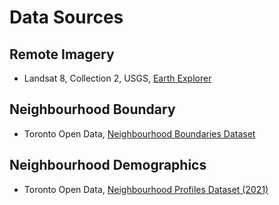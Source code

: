 # Data Sources

## Remote Imagery
- Landsat 8, Collection 2, USGS, [Earth Explorer](https://earthexplorer.usgs.gov/)

## Neighbourhood Boundary
- Toronto Open Data, [Neighbourhood Boundaries Dataset](https://open.toronto.ca/dataset/neighbourhoods/)

## Neighbourhood Demographics
- Toronto Open Data, [Neighbourhood Profiles Dataset (2021)](https://open.toronto.ca/dataset/neighbourhood-profiles/)